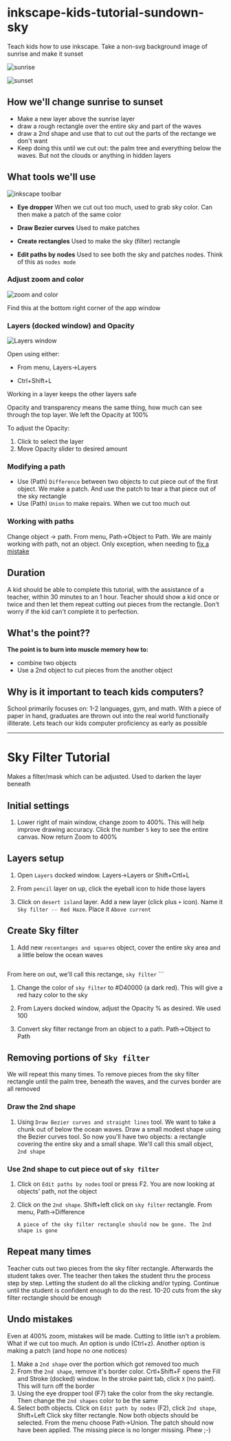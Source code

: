 # inkscape-kids-tutorial-sundown-sky

Teach kids how to use inkscape. Take a non-svg background image of sunrise and make it sunset

![sunrise](src/fetitch-jobs-desert-isle-sunrise.png "Start as a sunrise") 

![sunset](src/fetitch-jobs-desert-isle-sunset.png "Finish as a sunset")


## How we'll change sunrise to sunset

- Make a new layer above the sunrise layer
- draw a rough rectangle over the entire sky and part of the waves
- draw a 2nd shape and use that to cut out the parts of the rectange we don't want
- Keep doing this until we cut out: the palm tree and everything below the waves. But not the clouds or anything in hidden layers

## What tools we'll use

![inkscape toolbar](src/inkscape-tutorial-sundown-inkscape-toolbar.png "We are using these inkscape tools") 

* **Eye dropper**  When we cut out too much, used to grab sky color. Can then make a patch of the same color

* **Draw Bezier curves** Used to make patches

* **Create rectangles** Used to make the sky (filter) rectangle 

* **Edit paths by nodes** Used to see both the sky and patches nodes. Think of this as `nodes mode`

### Adjust zoom and color

![zoom and color](src/zoom-and-color-bar.png "Adjust zoom and color")

Find this at the bottom right corner of the app window

### Layers (docked window) and Opacity

![Layers window](src/layers-window.png "Need to create a new layer and can adjust Opacity")

Open using either:

- From menu, Layers->Layers

- Ctrl+Shift+L

Working in a layer keeps the other layers safe

Opacity and transparency means the same thing, how much can see through the top layer. We left the Opacity at 100%

To adjust the Opacity:
1. Click to select the layer
1. Move Opacity slider to desired amount

### Modifying a path

- Use (Path) `Difference` between two objects to cut piece out of the first object. We make a patch. And use the patch to tear a that piece out of the sky rectangle
- Use (Path) `Union` to make repairs. When we cut too much out


### Working with paths

Change object -> path. From menu, Path->Object to Path. We are mainly working with path, not an object. Only exception, when needing to [fix a mistake](https://github.com/grummerd/inkscape-kids-tutorial-sundown-sky#undo-mistakes "fixing mistakes")

## Duration
A kid should be able to complete this tutorial, with the assistance of a teacher, within 30 minutes to an 1 hour. Teacher should show a kid once or twice and then let them repeat cutting out pieces from the rectangle. Don't worry if the kid can't complete it to perfection.

## What's the point??
**The point is to burn into muscle memory how to:**

- combine two objects
- Use a 2nd object to cut pieces from the another object

## Why is it important to teach kids computers?

School primarily focuses on: 1-2 languages, gym, and math. With a piece of paper in hand, graduates are thrown out into the real world functionally illiterate. Lets teach our kids computer proficiency as early as possible

---

# Sky Filter Tutorial

Makes a filter/mask which can be adjusted. Used to darken the layer beneath

## Initial settings

1. Lower right of main window, change zoom to 400%. This will help improve drawing accuracy. Click the number `5` key to see the entire canvas. Now return Zoom to 400%

## Layers setup

1. Open `Layers` docked window. Layers->Layers or Shift+Crtl+L

1. From `pencil` layer on up, click the eyeball icon to hide those layers

1. Click on `desert island` layer. Add a new layer (click plus `+` icon). Name it `Sky filter -- Red Haze`. Place it `Above current`

## Create Sky filter

1. Add new `recentanges and squares` object, cover the entire sky area and a little below the ocean waves

    ```
From here on out, we'll call this rectange, `sky filter`
    ```

1. Change the color of `sky filter` to #D40000 (a dark red). This will give a red hazy color to the sky

1. From Layers docked window, adjust the Opacity % as desired. We used 100

1. Convert sky filter rectange from an object to a path. Path->Object to Path

## Removing portions of `Sky filter`

We will repeat this many times. To remove pieces from the sky filter rectangle until the palm tree, beneath the waves, and the curves border are all removed 

### Draw the 2nd shape

1. Using `Draw Bezier curves and straight lines` tool. We want to take a chunk out of below the ocean waves. Draw a small modest shape using the Bezier curves tool. So now you'll have two objects: a rectangle covering the entire sky and a small shape. We'll call this small object, `2nd shape`

### Use 2nd shape to cut piece out of `sky filter`

1. Click on `Edit paths by nodes` tool or press F2. You are now looking at objects' path, not the object

1. Click on the `2nd shape`. Shift+left click on `sky filter` rectangle. From menu, Path->Difference

    ```
    A piece of the sky filter rectangle should now be gone. The 2nd shape is gone
    ```

## Repeat many times

Teacher cuts out two pieces from the sky filter rectangle. Afterwards the student takes over. The teacher then takes the student thru the process step by step. Letting the student do all the clicking and/or typing. Continue until the student is confident enough to do the rest. 10-20 cuts from the sky filter rectangle should be enough

## Undo mistakes

Even at 400% zoom, mistakes will be made. Cutting to little isn't a problem. What if we cut too much. An option is undo (Ctrl+z). Another option is making a patch (and hope no one notices)

1. Make a `2nd shape` over the portion which got removed too much
1. From the `2nd shape`, remove it's border color. Crtl+Shift+F opens the Fill and Stroke (docked) window. In the stroke paint tab, click `X` (no paint). This will turn off the border
1. Using the eye dropper tool (F7) take the color from the sky rectangle. Then change the `2nd shapes` color to be the same
1. Select both objects. Click on `Edit path by nodes` (F2), click `2nd shape`, Shift+Left Click sky filter rectangle. Now both objects should be selected. From the menu choose Path->Union. The patch should now have been applied. The missing piece is no longer missing. Phew ;-)
